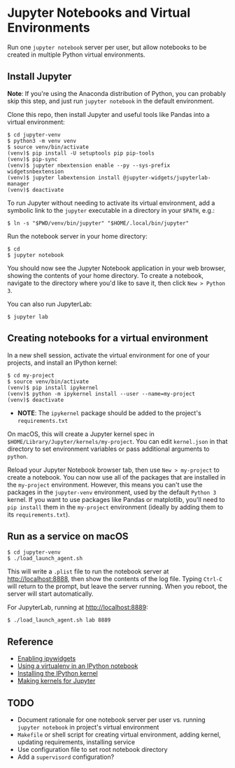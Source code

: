 # Jupyter Notebooks and Virtual Environments

Run one `jupyter notebook` server per user, but allow notebooks to be created in multiple Python virtual environments.

## Install Jupyter

**Note**: If you're using the Anaconda distribution of Python, you can probably skip this step, and just run `jupyter notebook` in the default environment.

Clone this repo, then install Jupyter and useful tools like Pandas into a virtual environment:

```text
$ cd jupyter-venv
$ python3 -m venv venv
$ source venv/bin/activate
(venv)$ pip install -U setuptools pip pip-tools
(venv)$ pip-sync
(venv)$ jupyter nbextension enable --py --sys-prefix widgetsnbextension
(venv)$ jupyter labextension install @jupyter-widgets/jupyterlab-manager
(venv)$ deactivate
```

To run Jupyter without needing to activate its virtual environment, add a symbolic link to the `jupyter` executable in a directory in your `$PATH`, e.g.:

```text
$ ln -s "$PWD/venv/bin/jupyter" "$HOME/.local/bin/jupyter"
```

Run the notebook server in your home directory:

```
$ cd
$ jupyter notebook
```

You should now see the Jupyter Notebook application in your web browser, showing the contents of your home directory. To create a notebook, navigate to the directory where you'd like to save it, then click `New > Python 3`.

You can also run JupyterLab:

```
$ jupyter lab
```

## Creating notebooks for a virtual environment

In a new shell session, activate the virtual environment for one of your projects, and install an IPython kernel:

```text
$ cd my-project
$ source venv/bin/activate
(venv)$ pip install ipykernel
(venv)$ python -m ipykernel install --user --name=my-project
(venv)$ deactivate
```

- **NOTE**: The `ipykernel` package should be added to the project's `requirements.txt`

On macOS, this will create a Jupyter kernel spec in `$HOME/Library/Jupyter/kernels/my-project`. You can edit `kernel.json` in that directory to set environment variables or pass additional arguments to `python`.

Reload your Jupyter Notebook browser tab, then use `New > my-project` to create a notebook. You can now use all of the packages that are installed in the `my-project` environment. However, this means you can't use the packages in the `jupyter-venv` environment, used by the default `Python 3` kernel. If you want to use packages like Pandas or matplotlib, you'll need to `pip install` them in the `my-project` environment (ideally by adding them to its `requirements.txt`).

## Run as a service on macOS

```text
$ cd jupyter-venv
$ ./load_launch_agent.sh
```

This will write a `.plist` file to run the notebook server at <http://localhost:8888>, then show the contents of the log file. Typing `Ctrl-C` will return to the prompt, but leave the server running. When you reboot, the server will start automatically.

For JupyterLab, running at <http://localhost:8889>:

```text
$ ./load_launch_agent.sh lab 8889
```

## Reference

- [Enabling ipywidgets](https://ipywidgets.readthedocs.io/en/stable/user_install.html)
- [Using a virtualenv in an IPython notebook](http://help.pythonanywhere.com/pages/IPythonNotebookVirtualenvs)
- [Installing the IPython kernel](https://ipython.readthedocs.io/en/latest/install/kernel_install.html)
- [Making kernels for Jupyter](https://jupyter-client.readthedocs.io/en/latest/kernels.html)

## TODO

- Document rationale for one notebook server per user vs. running `jupyter notebook` in project's virtual environment
- `Makefile` or shell script for creating virtual environment, adding kernel, updating requirements, installing service
- Use configuration file to set root notebook directory
- Add a `supervisord` configuration?
